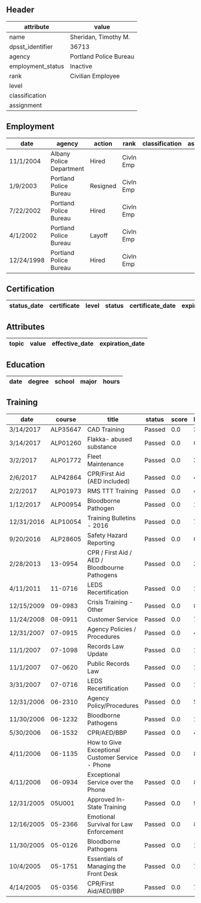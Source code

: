 ## Header
| attribute | value |
| --------- | ----- |
| name | Sheridan, Timothy M. |
| dpsst_identifier | 36713 |
| agency | Portland Police Bureau |
| employment_status | Inactive |
| rank | Civilian Employee |
| level |  |
| classification |  |
| assignment |  |
## Employment
| date | agency | action | rank | classification | assignment |
| ---- | ------ | ------ | ---- | -------------- | ---------- |
| 11/1/2004 | Albany Police Department | Hired | Civln Emp |  |  |
| 1/9/2003 | Portland Police Bureau | Resigned | Civln Emp |  |  |
| 7/22/2002 | Portland Police Bureau | Hired | Civln Emp |  |  |
| 4/1/2002 | Portland Police Bureau | Layoff | Civln Emp |  |  |
| 12/24/1998 | Portland Police Bureau | Hired | Civln Emp |  |  |
## Certification
| status_date | certificate | level | status | certificate_date | expiration_date | probation_date |
| ----------- | ----------- | ----- | ------ | ---------------- | --------------- | -------------- |
## Attributes
| topic | value | effective_date | expiration_date |
| ----- | ----- | -------------- | --------------- |
## Education
| date | degree | school | major | hours |
| ---- | ------ | ------ | ----- | ----- |
## Training
| date | course | title | status | score | hours |
| ---- | ------ | ----- | ------ | ----- | ----- |
| 3/14/2017 | ALP35647 | CAD Training | Passed | 0.0 | 32.00 |
| 3/14/2017 | ALP01260 | Flakka- abused substance | Passed | 0.0 | 0.50 |
| 3/2/2017 | ALP01772 | Fleet Maintenance | Passed | 0.0 | 3.00 |
| 2/6/2017 | ALP42864 | CPR/First Aid (AED included) | Passed | 0.0 | 4.00 |
| 2/2/2017 | ALP01973 | RMS TTT Training | Passed | 0.0 | 46.00 |
| 1/12/2017 | ALP00954 | Bloodborne Pathogen | Passed | 0.0 | 1.00 |
| 12/31/2016 | ALP10054 | Training Bulletins - 2016 | Passed | 0.0 | 7.25 |
| 9/20/2016 | ALP28605 | Safety Hazard Reporting | Passed | 0.0 | 0.50 |
| 2/28/2013 | 13-0954 | CPR / First Aid / AED / Bloodbourne Pathogens | Passed | 0.0 | 3.00 |
| 4/11/2011 | 11-0716 | LEDS Recertification | Passed | 0.0 | 1.00 |
| 12/15/2009 | 09-0983 | Crisis Training - Other | Passed | 0.0 | 8.00 |
| 11/24/2008 | 08-0911 | Customer Service | Passed | 0.0 | 7.00 |
| 12/31/2007 | 07-0915 | Agency Policies / Procedures | Passed | 0.0 | 4.00 |
| 11/1/2007 | 07-1098 | Records Law Update | Passed | 0.0 | 16.00 |
| 11/1/2007 | 07-0620 | Public Records Law | Passed | 0.0 | 16.00 |
| 3/31/2007 | 07-0716 | LEDS Recertification | Passed | 0.0 | 1.00 |
| 12/31/2006 | 06-2310 | Agency Policy/Procedures | Passed | 0.0 | 5.50 |
| 11/30/2006 | 06-1232 | Bloodborne Pathogens | Passed | 0.0 | 1.50 |
| 5/30/2006 | 06-1532 | CPR/AED/BBP | Passed | 0.0 | 4.00 |
| 4/11/2006 | 06-1135 | How to Give Exceptional Customer Service - Phone | Passed | 0.0 | 8.00 |
| 4/11/2006 | 06-0934 | Exceptional Service over the Phone | Passed | 0.0 | 8.00 |
| 12/31/2005 | 05U001 | Approved In-State Training | Passed | 0.0 | 9.50 |
| 12/16/2005 | 05-2366 | Emotional Survival for Law Enforcement | Passed | 0.0 | 8.00 |
| 11/30/2005 | 05-0126 | Bloodborne Pathogens | Passed | 0.0 | 1.50 |
| 10/4/2005 | 05-1751 | Essentials of Managing the Front Desk | Passed | 0.0 | 7.00 |
| 4/14/2005 | 05-0356 | CPR/First Aid/AED/BBP | Passed | 0.0 | 7.00 |
